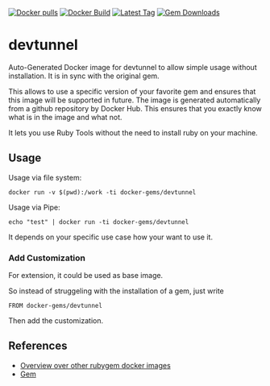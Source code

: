 [![Docker pulls](https://img.shields.io/docker/pulls/rubygem/devtunnel.svg)](https://hub.docker.com/r/rubygem/devtunnel/)
[![Docker Build](https://img.shields.io/docker/automated/rubygem/devtunnel.svg)](https://hub.docker.com/r/rubygem/devtunnel/)
[![Latest Tag](https://img.shields.io/github/tag/docker-rubygem/devtunnel.svg)](https://hub.docker.com/r/rubygem/devtunnel/)
[![Gem Downloads](https://img.shields.io/gem/dt/devtunnel.svg)](https://rubygems.org/gems/devtunnel/)
# devtunnel

Auto-Generated Docker image for devtunnel to allow simple usage without installation.
It is in sync with the original gem.

This allows to use a specific version of your favorite gem and ensures that this image will be supported in future.
The image is generated automatically from a github repository by Docker Hub.
This ensures that you exactly know what is in the image and what not.

It lets you use Ruby Tools without the need to install ruby on your machine.

## Usage

Usage via file system:

`docker run -v $(pwd):/work -ti docker-gems/devtunnel`

Usage via Pipe:

`echo "test" | docker run -ti docker-gems/devtunnel`

It depends on your specific use case how your want to use it.

### Add Customization

For extension, it could be used as base image.

So instead of struggeling with the installation of a gem, just write

`FROM docker-gems/devtunnel`

Then add the customization.

## References

 - [Overview over other rubygem docker images](https://github.com/thinkbot/docker-rubygem)
 - [Gem](https://rubygems.org/gems/devtunnel/)
